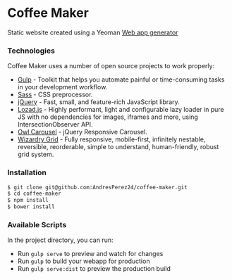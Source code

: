 # Coffee Maker

Static website created using a Yeoman [Web app generator](https://github.com/yeoman/generator-webapp)

### Technologies

Coffee Maker uses a number of open source projects to work properly:

- [Gulp](https://reactjs.org/) - Toolkit that helps you automate painful or time-consuming tasks in your development workflow.
- [Sass](https://sass-lang.com/) - CSS preprocessor.
- [jQuery](https://github.com/jquery/jquery) - Fast, small, and feature-rich JavaScript library.
- [Lozad.js](https://github.com/ApoorvSaxena/lozad.js) - Highly performant, light and configurable lazy loader in pure JS with no dependencies for images, iframes and more, using IntersectionObserver API.
- [Owl Carousel](https://github.com/OwlCarousel2/OwlCarousel2) - jQuery Responsive Carousel.
- [Wizardry Grid](https://github.com/csswizardry/csswizardry-grids) - Fully responsive, mobile-first, infinitely nestable,
  reversible, reorderable, simple to understand, human-friendly, robust grid system.

### Installation

```bash
$ git clone git@github.com:AndresPerez24/coffee-maker.git
$ cd coffee-maker
$ npm install
$ bower install
```

### Available Scripts

In the project directory, you can run:

- Run `gulp serve` to preview and watch for changes
- Run `gulp` to build your webapp for production
- Run `gulp serve:dist` to preview the production build
